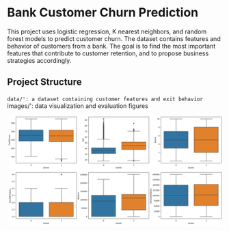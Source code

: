 # Bank Customer Churn Prediction
This project uses logistic regression, K nearest neighbors, and random forest models to predict customer churn. The dataset contains features and behavior of customers from a bank. The goal is to find the most important features that contribute to customer retention, and to propose business strategies accordingly.

## Project Structure
`data/': a dataset containing customer features and exit behavior
`images/': data visualization and evaluation figures


![Boxplots of Numerical Features](images/feature_boxplot.png)
